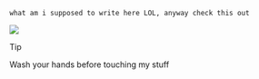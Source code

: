 ```
what am i supposed to write here LOL, anyway check this out
```

![](https://github-readme-activity-graph.vercel.app/graph?username=N1ght420&theme=dracula&hide_border=true)

> [!TIP]
> Wash your hands before touching my stuff
